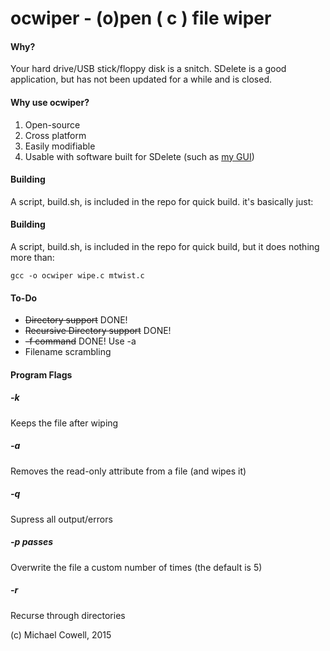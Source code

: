 # ocwiper - (o)pen ( c ) file wiper
#### Why?
Your hard drive/USB stick/floppy disk is a snitch. SDelete is a good application, but has not been updated for a while and is closed.

#### Why use ocwiper?
1. Open-source
2. Cross platform
3. Easily modifiable
4. Usable with software built for SDelete (such as [my GUI](https://github.com/compl3x/SDelete2-FileGone))

#### Building
A script, build.sh, is included in the repo for quick build. it's basically just:

#### Building
A script, build.sh, is included in the repo for quick build, but it does nothing more than:

    gcc -o ocwiper wipe.c mtwist.c

#### To-Do
* ~~Directory support~~ DONE! 
* ~~Recursive Directory support~~ DONE!
* ~~-f command~~ DONE! Use -a
* Filename scrambling


#### Program Flags
##### -k
Keeps the file after wiping
##### -a
Removes the read-only attribute from a file (and wipes it)
##### -q
Supress all output/errors
##### -p passes
Overwrite the file a custom number of times (the default is 5)
##### -r
Recurse through directories

(c) Michael Cowell, 2015
